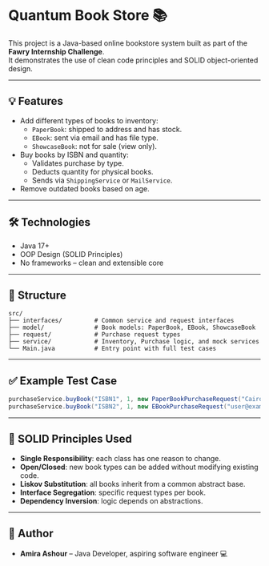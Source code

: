 # Quantum Book Store 📚

This project is a Java-based online bookstore system built as part of the **Fawry Internship Challenge**.  
It demonstrates the use of clean code principles and SOLID object-oriented design.

---

## 💡 Features

- Add different types of books to inventory:
  - `PaperBook`: shipped to address and has stock.
  - `EBook`: sent via email and has file type.
  - `ShowcaseBook`: not for sale (view only).
- Buy books by ISBN and quantity:
  - Validates purchase by type.
  - Deducts quantity for physical books.
  - Sends via `ShippingService` or `MailService`.
- Remove outdated books based on age.

---

## 🛠️ Technologies

- Java 17+
- OOP Design (SOLID Principles)
- No frameworks – clean and extensible core

---

## 📂 Structure

```
src/
├── interfaces/         # Common service and request interfaces
├── model/              # Book models: PaperBook, EBook, ShowcaseBook
├── request/            # Purchase request types
├── service/            # Inventory, Purchase logic, and mock services
└── Main.java           # Entry point with full test cases
```

---

## ✅ Example Test Case

```java
purchaseService.buyBook("ISBN1", 1, new PaperBookPurchaseRequest("Cairo, Egypt"));
purchaseService.buyBook("ISBN2", 1, new EBookPurchaseRequest("user@example.com"));
```

---

## 📌 SOLID Principles Used

- **Single Responsibility**: each class has one reason to change.
- **Open/Closed**: new book types can be added without modifying existing code.
- **Liskov Substitution**: all books inherit from a common abstract base.
- **Interface Segregation**: specific request types per book.
- **Dependency Inversion**: logic depends on abstractions.

---

## 👤 Author

- **Amira Ashour** – Java Developer, aspiring software engineer 💻
